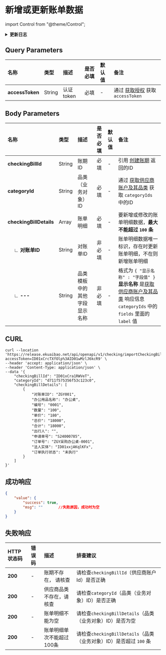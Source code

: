 # 新增或更新账单数据

import Control from "@theme/Control";

<Control
method="POST"
url="/api/openapi/v1/checking/importCheckingBill"
/>

<details>
  <summary><b>更新日志</b></summary>
  <div>

- [**2.0.1**](/updateLog/update-log#201)
    - 🆕 新增了本接口。

</div>
</details>

## Query Parameters

| 名称 | 类型 | 描述 | 是否必填 | 默认值 | 备注 |
| :--- | :--- | :--- | :--- |:--- | :--- |
| **accessToken** | String | 认证token | 必填 | - | 通过 [获取授权](/docs/open-api/getting-started/auth) 获取 `accessToken` |

## Body Parameters

| 名称 | 类型 | 描述 | 是否必填 | 默认值 | 备注 |
| :--- | :--- | :--- | :--- |:--- | :--- |
| **checkingBillId**        | String | 账期ID            | 必填 | - | 引用 [创建账期](/docs/open-api/checkingBill/create-checkingBill) 返回的ID |
| **categoryId**            | String | 品类（业务对象）ID  | 必填 | - | 通过 [获取供应商账户及其品类](/docs/open-api/checkingBill/get-supplier-account) 获取 `categoryIds` 中的ID |
| **checkingBillDetails**   | Array  | 账单明细          | 必填 | - | 要新增或修改的账单明细数据，**最大不能超过 `100` 条**|
| **&emsp; ∟ 对账单ID**     | String | 对账单ID          | 非必填 | - | 账单明细数据唯一标识，存在时更新账单明细，不在则新增账单明细 |
| **&emsp; ∟ ---**         | String | 品类模板中的其他字段显示名称 | 非必填 | - | 格式为 `{ "显示名称" : "字段值" }`<br/>**显示名称** 是[获取供应商账户及其品类](/docs/open-api/checkingBill/get-supplier-account) 响应信息 `categoryIds` 中的 `fields` 里面的 `label` 值 |



## CURL
```shell
curl --location 'https://release.ekuaibao.net/api/openapi/v1/checking/importCheckingBill?accessToken=ID01xCrcTXfOlp%3AID01wMzlJ6kcR9' \
--header 'accept: application/json' \
--header 'Content-Type: application/json' \
--data '{
    "checkingBillId": "ID01xCra1RWVeT", 
    "categoryId": "d711f575356f53c123c0", 
    "checkingBillDetails": [
        {
            "对账单ID": "ZGY001",
            "办公用品名称": "办公桌", 
            "编号": "0001",
            "数量": "100",
            "单价": "180",
            "总价": "18000",
            "合计": "18000",
            "出行人": "",
            "申请单号": "S24000785",
            "订单号": "ZGY采购办公桌-0001",
            "法人实体": "ID01xxjAKqlKFx",
            "订单执行状态": "未执行"
        }
    ]
}'
```

## 成功响应
```json
{
    "value": {
        "success": true,
        "msg": ""       //失败原因，成功时为空
    }
}
```

## 失败响应

| HTTP状态码 | 错误码 | 描述 | 排查建议     |
| :--- | :--- | :--- |:-------------------------------|
| **200** | - | 账期不存在， 请核查         | 请检查`checkingBillId`（供应商账户Id）是否正确     | 
| **200** | - | 供应商品类不存在，请核查     | 请检查`categoryId`（品类（业务对象）ID）是否正确     | 
| **200** | - | 账单明细不能为空            | 请检查`checkingBillDetails`（品类（业务对象）ID）是否为空     | 
| **200** | - | 账单明细单次不能超过100条    | 请检查`checkingBillDetails`（品类（业务对象）ID）是否超过 `100` 条     | 


